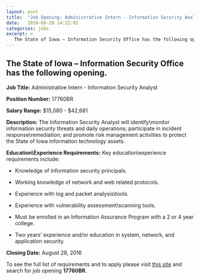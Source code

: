 ```yaml
---
layout: post
title:  "Job Opening: Administrative Intern - Information Security Analyst"
date:   2016-08-20 14:22:05
categories: jobs
excerpt: >
   The State of Iowa – Information Security Office has the following opening: Administrative Intern - Information Security Analyst
---
```

The State of Iowa – Information Security Office has the following opening.
------
 

**Job Title:**                      Administrative Intern - Information Security Analyst


**Position Number:**        17760BR


**Salary Range:**               $15,080 - $42,681


**Description:**                 The Information Security Analyst will identify\monitor information security threats and daily operations; participate in incident response\remediation; and promote risk management activities to protect the State of Iowa information technology assets.


**Education\Experience Requirements:**   Key education\experience requirements include:

  * Knowledge of information security principals.

  * Working knowledge of network and web related protocols.

  * Experience with log and packet analysis\tools.

  * Experience with vulnerability assessment\scanning tools.

  * Must be enrolled in an Information Assurance Program with a 2 or 4 year college.

  * Two years’ experience and/or education in system, network, and application security.

**Closing Date:**               August 28, 2016

 

To see the full list of requirements and to apply please visit [this site](https://sjobs.brassring.com/TGWebHost/home.aspx?partnerid=25026&siteid=5018) and search for job opening **17760BR**.
